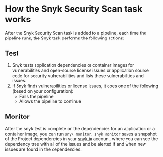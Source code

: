 # How the Snyk Security Scan task works

After the Snyk Security Scan task is added to a pipeline, each time the pipeline runs, the Snyk task performs the following actions:

## **Test**

1. Snyk tests application dependencies or container images for vulnerabilities and open-source license issues or application source code for security vulnerabilities and lists these vulnerabilities and issues.
2. If Snyk finds vulnerabilities or license issues, it does one of the following (based on your configuration):
   * Fails the pipeline
   * Allows the pipeline to continue

## **Monitor**

After the snyk test is complete on the dependencies for an application or a container image, you can run `snyk monitor.` `snyk monitor` saves a snapshot of the Project dependencies in your [snyk.io](https://snyk.io) account, where you can see the dependency tree with all of the issues and be alerted if and when new issues are found in the dependencies.
